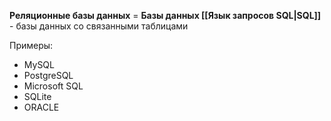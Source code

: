 **Реляционные базы данных** = **Базы данных [[Язык запросов SQL|SQL]]** - базы данных со связанными таблицами

Примеры:
- MySQL
- PostgreSQL
- Microsoft SQL
- SQLite
- ORACLE